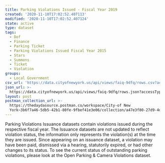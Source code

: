 ```yaml
---
title: Parking Violations Issued - Fiscal Year 2019
created: '2020-11-10T17:02:52.407113'
modified: '2020-11-10T17:02:52.407124'
state: active
type: dataset
tags:
  - Dof
  - Finance
  - Parking Ticket
  - Parking Violations Issued Fiscal Year 2015
  - Stars
  - Summons
  - Ticket
  - Violation
groups:
  - Local Government
csv_url: 'https://data.cityofnewyork.us/api/views/faiq-9dfq/rows.csv?accessType=DOWNLOAD'
json_url: >-
  https://data.cityofnewyork.us/api/views/faiq-9dfq/rows.json?accessType=DOWNLOAD
layout: post
postman_collection_url: >-
  https://thedaydasource.postman.co/workspace/City-of New
  York~3b6f7a46-5db5-42b1-80fe-9fbef41e3e06/collection/a47e3f80-27d9-4d97-b2e8-2b251a91c610
---
```

Parking Violations Issuance datasets contain violations issued during the respective fiscal year. The Issuance datasets are not updated to reflect violation status, the information only represents the violation(s) at the time they are issued. Since appearing on an issuance dataset, a violation may have been paid, dismissed via a hearing, statutorily expired, or had other changes to its status. To see the current status of outstanding parking violations, please look at the Open Parking & Camera Violations dataset.
